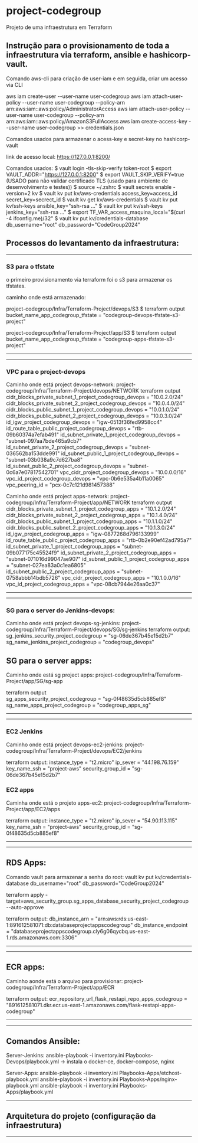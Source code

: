 # project-codegroup
Projeto de uma infraestrutura em Terraform

## Instrução para o provisionamento de toda a infraestrutura via terraform, ansible e hashicorp-vault. 

Comando aws-cli para criação de user-iam e em seguida, criar um acesso via CLI 

 aws iam create-user --user-name user-codegroup
 aws iam attach-user-policy --user-name user-codegroup --policy-arn arn:aws:iam::aws:policy/AdministratorAccess
 aws iam attach-user-policy --user-name user-codegroup --policy-arn arn:aws:iam::aws:policy/AmazonS3FullAccess
 aws iam create-access-key --user-name user-codegroup >> credentials.json

 Comandos usados para armazenar o acess-key e secret-key no hashicorp-vault

 link de acesso local:
 https://127.0.0.1:8200/

 Comandos usados:
 $ vault login -tls-skip-verify token-root
 $ export VAULT_ADDR="https://127.0.0.1:8200"
 $ export VAULT_SKIP_VERIFY=true  (USADO para não validar certificado TLS (usado para ambiente de desenvolvimento e testes))
 $ source ~/.zshrc
 $ vault secrets enable -version=2 kv
 $ vault kv put kv/aws-credentials access_key=access_id secret_key=secrect_id
 $ vault kv get kv/aws-credentials
 $ vault kv put kv/ssh-keys ansible_key="ssh-rsa ..."
 $ vault kv put kv/ssh-keys jenkins_key="ssh-rsa ..." 
 $ export TF_VAR_access_maquina_local="$(curl -4 ifconfig.me)/32"
 $ vault kv put kv/credentials-database db_username="root" db_password="CodeGroup2024"

## Processos do levantamento da infraestrutura:

--------------------------------------------------------------------------------
### S3 para o tfstate
o primeiro provisionamento via terraform foi o s3 para armazenar os tfstates. 

caminho onde está armazenado:

project-codegroup/Infra/Terraform-Project/devops/S3
$ terraform output              
bucket_name_app_codegroup_tfstate = "codegroup-devops-tfstate-s3-project"

project-codegroup/Infra/Terraform-Project/app/S3
$ terraform output              
bucket_name_app_codegroup_tfstate = "codegroup-apps-tfstate-s3-project"

--------------------------------------------------------------------------------

--------------------------------------------------------------------------------

### VPC para o project-devops 

Caminho onde está project devops-network:
project-codegroup/Infra/Terraform-Project/devops/NETWORK
terraform output              
cidr_blocks_private_subnet_1_project_codegroup_devops = "10.0.2.0/24"
cidr_blocks_private_subnet_2_project_codegroup_devops = "10.0.4.0/24"
cidr_blocks_public_subnet_1_project_codegroup_devops = "10.0.1.0/24"
cidr_blocks_public_subnet_2_project_codegroup_devops = "10.0.3.0/24"
id_igw_project_codegroup_devops = "igw-0513f36fed9958cc4"
id_route_table_public_project_codegroup_devops = "rtb-09b60374a7efab491"
id_subnet_private_1_project_codegroup_devops = "subnet-097aa7bde465a9cb7"
id_subnet_private_2_project_codegroup_devops = "subnet-036562ba153dde991"
id_subnet_public_1_project_codegroup_devops = "subnet-03b038a9c7d627ba8"
id_subnet_public_2_project_codegroup_devops = "subnet-0c6a7e07817542701"
vpc_cidr_project_codegroup_devops = "10.0.0.0/16"
vpc_id_project_codegroup_devops = "vpc-0b6e535a4b11a0065"
vpc_peering_id = "pcx-0c7c121d981457388"

Caminho onde está project apps-network:
project-codegroup/Infra/Terraform-Project/app/NETWORK
terraform output              
cidr_blocks_private_subnet_1_project_codegroup_apps = "10.1.2.0/24"
cidr_blocks_private_subnet_2_project_codegroup_apps = "10.1.4.0/24"
cidr_blocks_public_subnet_1_project_codegroup_apps = "10.1.1.0/24"
cidr_blocks_public_subnet_2_project_codegroup_apps = "10.1.3.0/24"
id_igw_project_codegroup_apps = "igw-0877268d796133999"
id_route_table_public_project_codegroup_apps = "rtb-0b2e90ef42ad795a7"
id_subnet_private_1_project_codegroup_apps = "subnet-09b077175c45524f9"
id_subnet_private_2_project_codegroup_apps = "subnet-071016d99047ae907"
id_subnet_public_1_project_codegroup_apps = "subnet-027ea83a0c1ea6805"
id_subnet_public_2_project_codegroup_apps = "subnet-0758abbb14bdb5726"
vpc_cidr_project_codegroup_apps = "10.1.0.0/16"
vpc_id_project_codegroup_apps = "vpc-08cb7944e26aa0c37"

--------------------------------------------------------------------------------

--------------------------------------------------------------------------------
### SG para o server do Jenkins-devops:
Caminho onde está project devops-sg-jenkins:
project-codegroup/Infra/Terraform-Project/devops/SG/sg-jenkins
terraform output:
sg_jenkins_security_project_codegroup = "sg-06de367b45e15d2b7"
sg_name_jenkins_project_codegroup = "codegroup_devops"

## SG para o server apps:
Caminho onde está sg project apps:
project-codegroup/Infra/Terraform-Project/app/SG/sg-app

terraform output              
sg_apps_security_project_codegroup = "sg-0f48635d5cb885ef8"
sg_name_apps_project_codegroup = "codegroup_apps_sg"

---------------------------------------------------------------------------------

---------------------------------------------------------------------------------
### EC2 Jenkins 
Caminho onde está project devops-ec2-jenkins:
project-codegroup/Infra/Terraform-Project/devops/EC2/jenkins

terraform output:
instance_type = "t2.micro"
ip_sever = "44.198.76.159"
key_name_ssh = "project-aws"
security_group_id = "sg-06de367b45e15d2b7"

### EC2 apps
Caminha onde está o projeto apps-ec2:
project-codegroup/Infra/Terraform-Project/app/EC2/apps

terraform output:
instance_type = "t2.micro"
ip_sever = "54.90.113.115"
key_name_ssh = "project-aws"
security_group_id = "sg-0f48635d5cb885ef8"

-----------------------------------------------------------------------------------
-----------------------------------------------------------------------------------
## RDS Apps:

Comando vault para armazenar a senha do root:
vault kv put kv/credentials-database db_username="root" db_password="CodeGroup2024"

terraform apply -target=aws_security_group.sg_apps_database_security_project_codegroup --auto-approve

terraform output:
db_instance_arn = "arn:aws:rds:us-east-1:891612581071:db:databaseprojectappscodegroup"
db_instance_endpoint = "databaseprojectappscodegroup.cly6g06qycbq.us-east-1.rds.amazonaws.com:3306"

-----------------------------------------------------------------------------------------------------
-----------------------------------------------------------------------------------------------------

## ECR apps:
Caminho aonde está o arquivo para provisionar:
project-codegroup/Infra/Terraform-Project/app/ECR

terraform output:
ecr_repository_url_flask_restapi_repo_apps_codegroup = "891612581071.dkr.ecr.us-east-1.amazonaws.com/flask-restapi-apps-codegroup"

-----------------------------------------------------------------------------------------------------
-----------------------------------------------------------------------------------------------------

## Comandos Ansible:
Server-Jenkins:
ansible-playbook -i inventory.ini Playbooks-Devops/playbook.yml  -> instala o docker-ce, docker-compose, nginx


Server-Apps:
ansible-playbook -i inventory.ini Playbooks-Apps/etchost-playbook.yml
ansible-playbook -i inventory.ini Playbooks-Apps/nginx-playbook.yml
ansible-playbook -i inventory.ini Playbooks-Apps/playbook.yml



----------------------------------------------------------------------------------------

## Arquitetura do projeto (configuração da infraestrutura)





----------------------------------------------------------------------------------------




